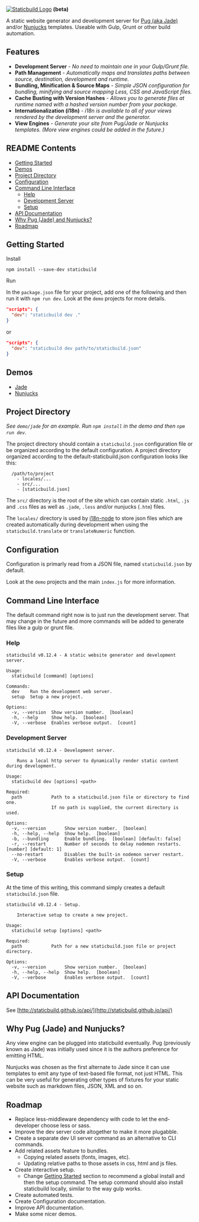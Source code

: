 [![Staticbuild Logo](http://staticbuild.github.io/lib/img/graffiti-logo-225x42.png)](http://staticbuild.github.io/) **(beta)**

A static website generator and development server for 
[Pug (aka Jade)](https://github.com/pugjs/pug) 
and/or 
[Nunjucks](https://github.com/mozilla/nunjucks) 
templates.
Useable with Gulp, Grunt or other build automation.

## Features

* **Development Server** - *No need to maintain one in your Gulp/Grunt file.*
* **Path Management** - *Automatically maps and translates paths between source, 
destination, development and runtime.*
* **Bundling, Minification &amp; Source Maps** - *Simple JSON configuration 
for bundling, minifying and source mapping Less, CSS and JavaScript files.*
* **Cache Busting with Version Hashes** - *Allows you to generate files at 
runtime named with a hashed version number from your package.*
* **Internationalization (i18n)** - *i18n is available to all of your views 
rendered by the development server and the generator.*
* **View Engines** - *Generate your site from Pug/Jade or Nunjucks templates.
(More view engines could be added in the future.)*

## README Contents

- [Getting Started](#getting-started)
- [Demos](#demos)
- [Project Directory](#project-directory)
- [Configuration](#configuration)
- [Command Line Interface](#command-line-interface)
  - [Help](#help)
  - [Development Server](#development-server)
  - [Setup](#setup)
- [API Documentation](#api-documentation)
- [Why Pug (Jade) and Nunjucks?](#why-pug-jade-and-nunjucks)
- [Roadmap](#roadmap)

## Getting Started

Install

`npm install --save-dev staticbuild`

Run

In the `package.json` file for your project, add one of the following and then
run it with `npm run dev`. Look at the `demo` projects for more details.

```json
"scripts": {
  "dev": "staticbuild dev ."
}
```

or

```json
"scripts": {
  "dev": "staticbuild dev path/to/staticbuild.json"
}
```

## Demos

- [Jade](https://github.com/devoptix/staticbuild-demo-jade)
- [Nunjucks](https://github.com/devoptix/staticbuild-demo-nunjucks)

## Project Directory

_See `demo/jade` for an example. Run `npm install` in the demo and then 
`npm run dev`._

The project directory should contain a `staticbuild.json` configuration file 
or be organized according to the default configuration. A project directory
organized according to the default-staticbuild.json configuration looks like 
this:

```
  /path/to/project
	- locales/...
    - src/...
	- [staticbuild.json]
```

The `src/` directory is the root of the site which can contain static 
`.html`, `.js` and `.css` files as well as `.jade`, `.less` and/or nunjucks 
(`.htm`) files.

The `locales/` directory is used by 
[i18n-node](https://github.com/mashpie/i18n-node) 
to store json files which are created automatically during development when
using the `staticbuild.translate` or `translateNumeric` function.

## Configuration

Configuration is primarly read from a JSON file, named `staticbuild.json` by 
default.

Look at the `demo` projects and the main `index.js` for more information.

## Command Line Interface

The default command right now is to just run the development server.
That may change in the future and more commands will be added to generate
files like a gulp or grunt file.

### Help
```
staticbuild v0.12.4 - A static website generator and development server.

Usage:
  staticbuild [command] [options]

Commands:
  dev    Run the development web server.
  setup  Setup a new project.

Options:
  -v, --version  Show version number.  [boolean]
  -h, --help     Show help.  [boolean]
  -V, --verbose  Enables verbose output.  [count]
```

### Development Server
```
staticbuild v0.12.4 - Development server.

    Runs a local http server to dynamically render static content during development.

Usage:
  staticbuild dev [options] <path>

Required:
  path           Path to a staticbuild.json file or directory to find one.
                 If no path is supplied, the current directory is used.

Options:
  -v, --version       Show version number.  [boolean]
  -h, --help, --help  Show help.  [boolean]
  -b, --bundling      Enable bundling.  [boolean] [default: false]
  -r, --restart       Number of seconds to delay nodemon restarts.  [number] [default: 1]
  --no-restart        Disables the built-in nodemon server restart.
  -V, --verbose       Enables verbose output.  [count]
```

### Setup

At the time of this writing, this command simply creates a default 
`staticbuild.json` file.

```
staticbuild v0.12.4 - Setup.

    Interactive setup to create a new project.

Usage:
  staticbuild setup [options] <path>

Required:
  path           Path for a new staticbuild.json file or project directory.

Options:
  -v, --version       Show version number.  [boolean]
  -h, --help, --help  Show help.  [boolean]
  -V, --verbose       Enables verbose output.  [count]
```

## API Documentation

See [http://staticbuild.github.io/api/](http://staticbuild.github.io/api/)

## Why Pug (Jade) and Nunjucks?

Any view engine can be plugged into staticbuild eventually. Pug (previously 
known as Jade) was initially used since it is the authors preference for 
emitting HTML.

Nunjucks was chosen as the first alternate to Jade since it can use templates 
to emit any type of text-based file format, not just HTML. This can be very
useful for generating other types of fixtures for your static website such as
markdown files, JSON, XML and so on.

## Roadmap

- Replace less-middleware dependency with code to let the end-developer choose
less or sass.
- Improve the dev server code altogether to make it more plugabble.
- Create a separate dev UI server command as an alternative to CLI commands.
- Add related assets feature to bundles.
  - Copying related assets (fonts, images, etc).
  - Updating relative paths to those assets in css, html and js files.
- Create interactive setup.
  - Change [Getting Started](#getting-started) section to recommend a global 
install and then the setup command. The setup command should also install 
staticbuild locally, similar to the way gulp works.
- Create automated tests.
- Create Configuration documentation.
- Improve API documentation.
- Make some nicer demos.
